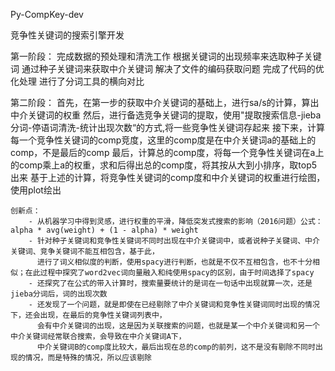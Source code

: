 Py-CompKey-dev

竞争性关键词的搜索引擎开发

第一阶段：
	完成数据的预处理和清洗工作
	根据关键词的出现频率来选取种子关键词
	通过种子关键词来获取中介关键词
	解决了文件的编码获取问题
	完成了代码的优化处理
	进行了分词工具的横向对比
	
第二阶段：
	首先，在第一步的获取中介关键词的基础上，进行sa/s的计算，算出中介关键词的权重
	然后，进行备选竞争关键词的提取，使用"提取搜索信息-jieba分词-停语词清洗-统计出现次数“的方式,将一些竞争性关键词存起来
	接下来，计算每一个竞争性关键词的comp竞度，这里的comp度是在中介关键词a的基础上的comp，不是最后的comp
	最后，计算总的comp度，将每一个竞争性关键词在a上的comp乘上a的权重，求和后得出总的comp度，将其按从大到小排序，取top5出来
	基于上述的计算，将竞争性关键词的comp度和中介关键词的权重进行绘图，使用plot绘出
	
	创新点：
		- 从机器学习中得到灵感，进行权重的平滑，降低突发式搜索的影响（2016问题）公式： alpha * avg(weight) + (1 - alpha) * weight
		- 针对种子关键词和竞争性关键词不同时出现在中介关键词中，或者说种子关键词、中介关键词、竞争关键词不能互相包含，基于此，
		  进行了词义相似度的判断，使用spacy进行判断，也就是不仅不互相包含，也不十分相似；在此过程中探究了word2vec词向量融入和纯使用spacy的区别，由于时间选择了spacy
		- 还探究了在公式的带入计算时，搜索量要统计的是词在一句话中出现就算一次，还是jieba分词后，词的出现次数
		- 还发现了一个问题，就是即使在已经剔除了中介关键词和竞争性关键词同时出现的情况下，还会出现，在最后的竞争性关键词列表中，
		  会有中介关键词的出现，这是因为关联搜索的问题，也就是某一个中介关键词和另一个中介关键词经常联合搜索，会导致在中介关键词A下，
		  中介关键词B的comp度比较大，最后出现在总的comp的前列，这不是没有剔除不同时出现的情况，而是特殊的情况，所以应该剔除